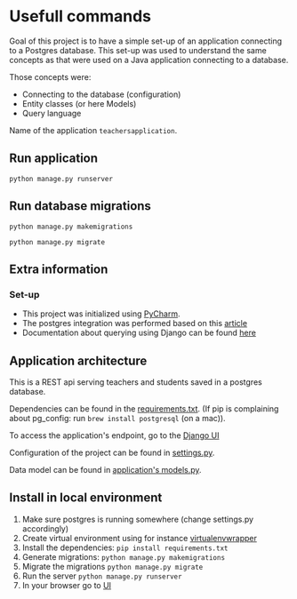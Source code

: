 # Usefull commands

Goal of this project is to have a simple set-up of an application connecting to a Postgres database.
This set-up was used to understand the same concepts as that were used on a Java application connecting to a database.

Those concepts were:
- Connecting to the database (configuration)
- Entity classes (or here Models)
- Query language

Name of the application `teachersapplication`.

## Run application

```commandline
python manage.py runserver
```

## Run database migrations

```commandline
python manage.py makemigrations
```

```commandline
python manage.py migrate
```

## Extra information


### Set-up
- This project was initialized using [PyCharm](https://www.jetbrains.com/pycharm/).
- The postgres integration was performed based on this [article](https://stackpython.medium.com/how-to-start-django-project-with-a-database-postgresql-aaa1d74659d8)
- Documentation about querying using Django can be found [here](https://docs.djangoproject.com/en/dev/topics/db/sql/)

## Application architecture
This is a REST api serving teachers and students saved in a postgres database.

Dependencies can be found in the [requirements.txt](requirements.txt). (If pip is complaining about pg_config: run `brew install postgresql` (on a mac)).

To access the application's endpoint, go to the [Django UI](http://localhost:8000/teachers/)


Configuration of the project can be found in [settings.py](djangoProject/settings.py).

Data model can be found in [application's models.py](teachersapplication/models.py).

## Install in local environment
1. Make sure postgres is running somewhere (change settings.py accordingly)
2. Create virtual environment using for instance [virtualenvwrapper](https://www.geeksforgeeks.org/using-mkvirtualenv-to-create-new-virtual-environment-python/)
3. Install the dependencies: `pip install requirements.txt`
4. Generate migrations: `python manage.py makemigrations`
5. Migrate the migrations `python manage.py migrate`
6. Run the server `python manage.py runserver`
7. In your browser go to [UI](http://localhost:8000/teachers/)
